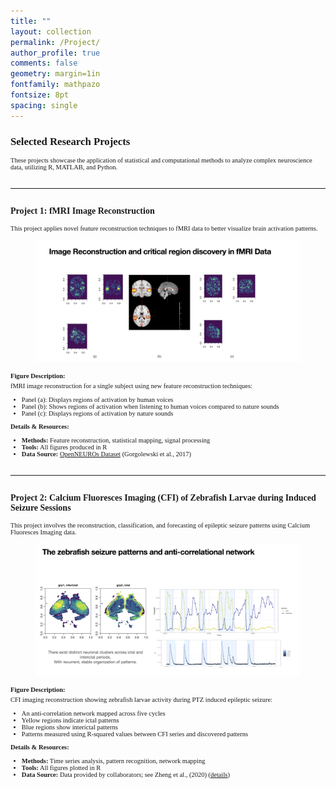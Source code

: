 ```yaml
---
title: ""
layout: collection
permalink: /Project/
author_profile: true
comments: false
geometry: margin=1in
fontfamily: mathpazo
fontsize: 8pt
spacing: single
---
```



<h2 style="font-family:Times New Roman; font-size:1.2em;">Selected Research Projects</h2>

<div style="font-family:Times New Roman; font-size:0.75em;">
These projects showcase the application of statistical and computational methods to analyze complex neuroscience data, utilizing R, MATLAB, and Python.
</div>

<hr style="margin: 2em 0;">

<h3 style="font-family:Times New Roman; font-size:1em;">Project 1: fMRI Image Reconstruction</h3>

<div style="font-family:Times New Roman; font-size:0.75em;">
This project applies novel feature reconstruction techniques to fMRI data to better visualize brain activation patterns.
</div>

<figure>
  <img src="/assets/images/yy/fMRI-project.png" alt="Project 1 Image" style="max-width:100%;height:auto;">
</figure>

<div style="font-family:Times New Roman; font-size:0.75em; margin-top:1em;">
<strong>Figure Description:</strong>
<p style="margin-top:0.5em;">fMRI image reconstruction for a single subject using new feature reconstruction techniques:</p>
<ul style="margin-top: 0.5em;">
  <li>Panel (a): Displays regions of activation by human voices</li>
  <li>Panel (b): Shows regions of activation when listening to human voices compared to nature sounds</li>
  <li>Panel (c): Displays regions of activation by nature sounds</li>
</ul>
</div>

<div style="font-family:Times New Roman; font-size:0.75em; margin-top:1em;">
<strong>Details & Resources:</strong>
<ul>
  <li><strong>Methods:</strong> Feature reconstruction, statistical mapping, signal processing</li>
  <li><strong>Tools:</strong> All figures produced in R</li>
  <li><strong>Data Source:</strong> <a href="https://pubmed.ncbi.nlm.nih.gov/30676975/">OpenNEUROs Dataset</a> (Gorgolewski et al., 2017)</li>
</ul>
</div>



<hr style="margin: 2em 0;">

<h3 style="font-family:Times New Roman; font-size:1em;">Project 2: Calcium Fluoresces Imaging (CFI) of Zebrafish Larvae during Induced Seizure Sessions</h3>

<div style="font-family:Times New Roman; font-size:0.75em;">
This project involves the reconstruction, classification, and forecasting of epileptic seizure patterns using Calcium Fluoresces Imaging data.
</div>

<figure>
  <img src="/assets/images/yy/zebrafish-project.png" alt="Project 2 Image" style="max-width:100%;height:auto;">
</figure>

<div style="font-family:Times New Roman; font-size:0.75em; margin-top:1em;">
<strong>Figure Description:</strong>
<p style="margin-top:0.5em;">CFI imaging reconstruction showing zebrafish larvae activity during PTZ induced epileptic seizure:</p>
<ul style="margin-top: 0.5em;">
  <li>An anti-correlation network mapped across five cycles</li>
  <li>Yellow regions indicate ictal patterns</li>
  <li>Blue regions show interictal patterns</li>
  <li>Patterns measured using R-squared values between CFI series and discovered patterns</li>
</ul>
</div>

<div style="font-family:Times New Roman; font-size:0.75em; margin-top:1em;">
<strong>Details & Resources:</strong>
<ul>
  <li><strong>Methods:</strong> Time series analysis, pattern recognition, network mapping</li>
  <li><strong>Tools:</strong> All figures plotted in R</li>
  <li><strong>Data Source:</strong> Data provided by collaborators; see Zheng et al., (2020) (<a href="https://pubmed.ncbi.nlm.nih.gov/30676975/">details</a>)</li>
</ul>
</div>








